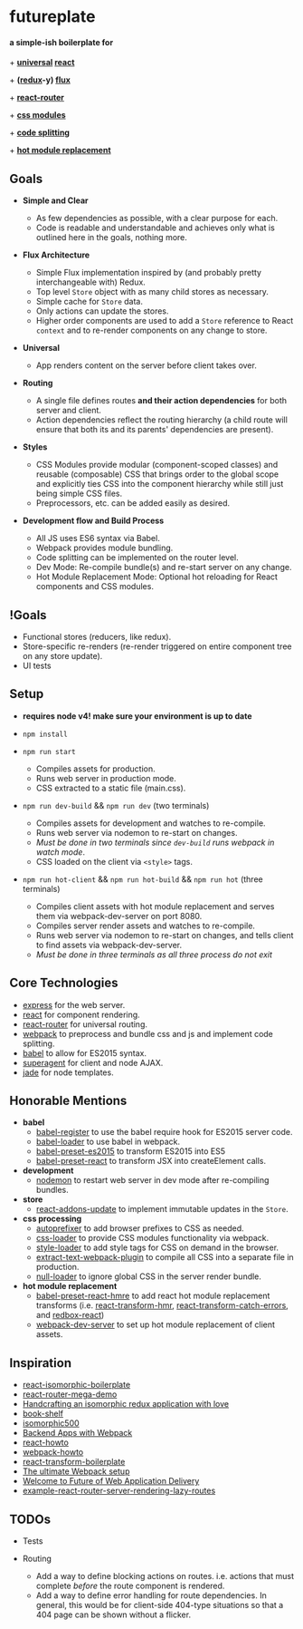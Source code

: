 # futureplate

#### a simple-ish boilerplate for

\+ **[universal](https://medium.com/@mjackson/universal-javascript-4761051b7ae9#.3br8rkdud) [react](https://facebook.github.io/react/)**

\+ **([redux](http://redux.js.org/)-y) [flux](https://facebook.github.io/flux/)**

\+ **[react-router](https://github.com/rackt/react-router)**

\+ **[css modules](http://glenmaddern.com/articles/css-modules)**

\+ **[code splitting](https://webpack.github.io/docs/code-splitting.html)**

\+ **[hot module replacement](https://webpack.github.io/docs/hot-module-replacement.html)**

## Goals

* **Simple and Clear**

    * As few dependencies as possible, with a clear purpose for each.
    * Code is readable and understandable and achieves only what is outlined here in the goals, nothing more.

* **Flux Architecture**

    * Simple Flux implementation inspired by (and probably pretty interchangeable with) Redux.
    * Top level `Store` object with as many child stores as necessary.
    * Simple cache for `Store` data.
    * Only actions can update the stores.
    * Higher order components are used to add a `Store` reference to React `context` and to re-render components on any change to store.


* **Universal**

    * App renders content on the server before client takes over.

* **Routing**

    * A single file defines routes **and their action dependencies** for both server and client.
    * Action dependencies reflect the routing hierarchy (a child route will ensure that both its and its parents' dependencies are present).

* **Styles**

    * CSS Modules provide modular (component-scoped classes) and reusable (composable) CSS that brings order to the global scope and explicitly ties CSS into the component hierarchy while still just being simple CSS files.
    * Preprocessors, etc. can be added easily as desired.

* **Development flow and Build Process**

    * All JS uses ES6 syntax via Babel.
    * Webpack provides module bundling.
    * Code splitting can be implemented on the router level.
    * Dev Mode: Re-compile bundle(s) and re-start server on any change.
    * Hot Module Replacement Mode: Optional hot reloading for React components and CSS modules.


## !Goals

* Functional stores (reducers, like redux).
* Store-specific re-renders (re-render triggered on entire component tree on any store update).
* UI tests


## Setup

* **requires node v4! make sure your environment is up to date**
* `npm install`
* `npm run start`

    * Compiles assets for production.
    * Runs web server in production mode.
    * CSS extracted to a static file (main.css).

* `npm run dev-build` && `npm run dev` (two terminals)

    * Compiles assets for development and watches to re-compile.
    * Runs web server via nodemon to re-start on changes.
    * *Must be done in two terminals since `dev-build` runs webpack in watch mode*.
    * CSS loaded on the client via `<style>` tags.

* `npm run hot-client` && `npm run hot-build` && `npm run hot` (three terminals)

    * Compiles client assets with hot module replacement and serves them via webpack-dev-server on port 8080.
    * Compiles server render assets and watches to re-compile.
    * Runs web server via nodemon to re-start on changes, and tells client to find assets via webpack-dev-server.
    * *Must be done in three terminals as all three process do not exit*

## Core Technologies

* [express](http://expressjs.com/en/index.html) for the web server.
* [react](https://facebook.github.io/react/) for component rendering.
* [react-router](https://github.com/rackt/react-router) for universal routing.
* [webpack](https://webpack.github.io/) to preprocess and bundle css and js and implement code splitting.
* [babel](https://babeljs.io/) to allow for ES2015 syntax.
* [superagent](http://visionmedia.github.io/superagent/) for client and node AJAX.
* [jade](http://jade-lang.com/) for node templates.

## Honorable Mentions

* **babel**
   * [babel-register](https://babeljs.io/docs/usage/require/) to use the babel require hook for ES2015 server code.
   * [babel-loader](https://github.com/babel/babel-loader) to use babel in webpack.
   * [babel-preset-es2015](https://babeljs.io/docs/plugins/preset-es2015/) to transform ES2015 into ES5
   * [babel-preset-react](https://babeljs.io/docs/plugins/preset-react/) to transform JSX into createElement calls.
* **development**
   * [nodemon](https://github.com/remy/nodemon) to restart web server in dev mode after re-compiling bundles.
* **store**
   * [react-addons-update](https://facebook.github.io/react/docs/update.html) to implement immutable updates in the `Store`.
* **css processing**
   * [autoprefixer](https://github.com/postcss/autoprefixer) to add browser prefixes to CSS as needed.
   * [css-loader](https://github.com/webpack/css-loader) to provide CSS modules functionality via webpack.
   * [style-loader](https://github.com/webpack/style-loader) to add style tags for CSS on demand in the browser.
   * [extract-text-webpack-plugin](https://github.com/webpack/extract-text-webpack-plugin) to compile all CSS into a separate file in production.
   * [null-loader](https://github.com/webpack/null-loader) to ignore global CSS in the server render bundle.
* **hot module replacement**
   * [babel-preset-react-hmre](https://github.com/danmartinez101/babel-preset-react-hmre) to add react hot module replacement transforms (i.e. [react-transform-hmr](https://github.com/gaearon/react-transform-hmr), [react-transform-catch-errors](https://github.com/gaearon/react-transform-catch-errors), and [redbox-react](https://github.com/KeywordBrain/redbox-react))
   * [webpack-dev-server](http://webpack.github.io/docs/webpack-dev-server.html) to set up hot module replacement of client assets.


## Inspiration

* [react-isomorphic-boilerplate](http://jmfurlott.com/tutorial-setting-up-a-simple-isomorphic-react-app/)
* [react-router-mega-demo](https://github.com/rackt/react-router-mega-demo)
* [Handcrafting an isomorphic redux application with love](https://medium.com/front-end-developers/handcrafting-an-isomorphic-redux-application-with-love-40ada4468af4#.n33zx5ee0)
* [book-shelf](https://github.com/jarsbe/book-shelf/tree/isomorphic)
* [isomorphic500](https://github.com/gpbl/isomorphic500)
* [Backend Apps with Webpack](http://jlongster.com/Backend-Apps-with-Webpack--Part-I)
* [react-howto](https://github.com/petehunt/react-howto)
* [webpack-howto](https://github.com/petehunt/webpack-howto)
* [react-transform-boilerplate](https://github.com/gaearon/react-transform-boilerplate)
* [The ultimate Webpack setup](http://www.christianalfoni.com/articles/2015_04_19_The-ultimate-webpack-setup)
* [Welcome to Future of Web Application Delivery](https://medium.com/@ryanflorence/welcome-to-future-of-web-application-delivery-9750b7564d9f#.fdd6gffgt)
* [example-react-router-server-rendering-lazy-routes](https://github.com/rackt/example-react-router-server-rendering-lazy-routes)

## TODOs

* Tests
* Routing

    * Add a way to define blocking actions on routes. i.e. actions that must complete *before* the route component is rendered.  
    * Add a way to define error handling for route dependencies. In general, this would be for client-side 404-type situations so that a 404 page can be shown without a flicker.

